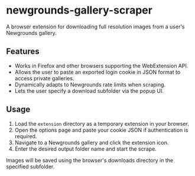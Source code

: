 # newgrounds-gallery-scraper

A browser extension for downloading full resolution images from a user's Newgrounds gallery.

## Features

- Works in Firefox and other browsers supporting the WebExtension API.
- Allows the user to paste an exported login cookie in JSON format to access private galleries.
- Dynamically adapts to Newgrounds rate limits when scraping.
- Lets the user specify a download subfolder via the popup UI.

## Usage

1. Load the `extension` directory as a temporary extension in your browser.
2. Open the options page and paste your cookie JSON if authentication is required.
3. Navigate to a Newgrounds gallery and click the extension icon.
4. Enter the desired output folder name and start the scrape.

Images will be saved using the browser's downloads directory in the specified subfolder.
